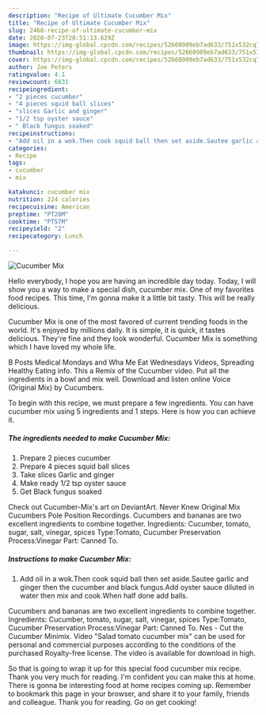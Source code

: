 ```yaml
---
description: "Recipe of Ultimate Cucumber Mix"
title: "Recipe of Ultimate Cucumber Mix"
slug: 2468-recipe-of-ultimate-cucumber-mix
date: 2020-07-23T20:51:13.629Z
image: https://img-global.cpcdn.com/recipes/52660909eb7ad633/751x532cq70/cucumber-mix-recipe-main-photo.jpg
thumbnail: https://img-global.cpcdn.com/recipes/52660909eb7ad633/751x532cq70/cucumber-mix-recipe-main-photo.jpg
cover: https://img-global.cpcdn.com/recipes/52660909eb7ad633/751x532cq70/cucumber-mix-recipe-main-photo.jpg
author: Joe Peters
ratingvalue: 4.1
reviewcount: 6831
recipeingredient:
- "2 pieces cucumber"
- "4 pieces squid ball slices"
- "slices Garlic and ginger"
- "1/2 tsp oyster sauce"
- " Black fungus soaked"
recipeinstructions:
- "Add oil in a wok.Then cook squid ball then set aside.Sautee garlic and ginger then the cucumber and black fungus.Add oyster sauce diluted in water then mix and cook.When half done add balls."
categories:
- Recipe
tags:
- cucumber
- mix

katakunci: cucumber mix 
nutrition: 224 calories
recipecuisine: American
preptime: "PT28M"
cooktime: "PT57M"
recipeyield: "2"
recipecategory: Lunch

---
```



![Cucumber Mix](https://img-global.cpcdn.com/recipes/52660909eb7ad633/751x532cq70/cucumber-mix-recipe-main-photo.jpg)

Hello everybody, I hope you are having an incredible day today. Today, I will show you a way to make a special dish, cucumber mix. One of my favorites food recipes. This time, I'm gonna make it a little bit tasty. This will be really delicious.

Cucumber Mix is one of the most favored of current trending foods in the world. It's enjoyed by millions daily. It is simple, it is quick, it tastes delicious. They're fine and they look wonderful. Cucumber Mix is something which I have loved my whole life.

B Posts Medical Mondays and Wha Me Eat Wednesdays Videos, Spreading Healthy Eating info. This a Remix of the Cucumber video. Put all the ingredients in a bowl and mix well. Download and listen online Voice (Original Mix) by Cucumbers.


To begin with this recipe, we must prepare a few ingredients. You can have cucumber mix using 5 ingredients and 1 steps. Here is how you can achieve it.

<!--inarticleads1-->

##### The ingredients needed to make Cucumber Mix:

1. Prepare 2 pieces cucumber
1. Prepare 4 pieces squid ball slices
1. Take slices Garlic and ginger
1. Make ready 1/2 tsp oyster sauce
1. Get  Black fungus soaked


Check out Cucumber-Mix&#39;s art on DeviantArt. Never Knew Original Mix Cucumbers Pole Position Recordings. Cucumbers and bananas are two excellent ingredients to combine together. Ingredients: Cucumber, tomato, sugar, salt, vinegar, spices Type:Tomato, Cucumber Preservation Process:Vinegar Part: Canned To. 

<!--inarticleads2-->

##### Instructions to make Cucumber Mix:

1. Add oil in a wok.Then cook squid ball then set aside.Sautee garlic and ginger then the cucumber and black fungus.Add oyster sauce diluted in water then mix and cook.When half done add balls.


Cucumbers and bananas are two excellent ingredients to combine together. Ingredients: Cucumber, tomato, sugar, salt, vinegar, spices Type:Tomato, Cucumber Preservation Process:Vinegar Part: Canned To. Nes - Cut the Cucumber Minimix. Video &#34;Salad tomato cucumber mix&#34; can be used for personal and commercial purposes according to the conditions of the purchased Royalty-free license. The video is available for download in high. 

So that is going to wrap it up for this special food cucumber mix recipe. Thank you very much for reading. I'm confident you can make this at home. There is gonna be interesting food at home recipes coming up. Remember to bookmark this page in your browser, and share it to your family, friends and colleague. Thank you for reading. Go on get cooking!

